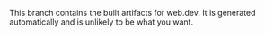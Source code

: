 This branch contains the built artifacts for web.dev.
It is generated automatically and is unlikely to be what you want.
